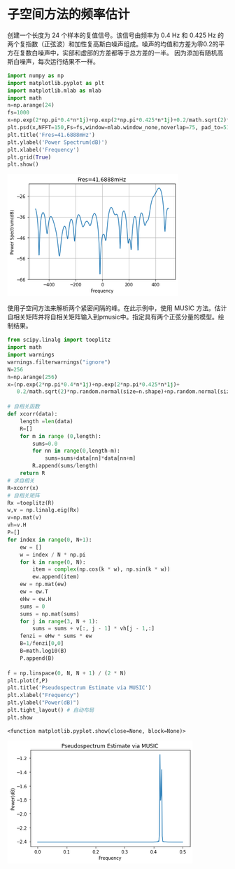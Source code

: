 # 子空间方法的频率估计

创建一个长度为 24 个样本的复值信号。该信号由频率为 0.4 Hz 和 0.425 Hz 的两个复指数（正弦波）和加性复高斯白噪声组成。噪声的均值和方差为零0.2的平方在复数白噪声中，实部和虚部的方差都等于总方差的一半。
因为添加有随机高斯白噪声，每次运行结果不一样。 


```python
import numpy as np
import matplotlib.pyplot as plt
import matplotlib.mlab as mlab
import math
n=np.arange(24)
fs=1000
x=np.exp(2*np.pi*0.4*n*1j)+np.exp(2*np.pi*0.425*n*1j)+0.2/math.sqrt(2)*np.random.normal(size=n.shape)+np.random.normal(size=n.shape)*1.0j
plt.psd(x,NFFT=150,Fs=fs,window=mlab.window_none,noverlap=75, pad_to=512,scale_by_freq=True)
plt.title('Fres=41.6888mHz')
plt.ylabel('Power Spectrum(dB)')
plt.xlabel('Frequency')
plt.grid(True)
plt.show()
```


    
![png](%E9%A2%91%E7%8E%87%E4%BC%B0%E8%AE%A1%E5%AD%90%E7%A9%BA%E9%97%B4%E6%96%B9%E6%B3%95_files/%E9%A2%91%E7%8E%87%E4%BC%B0%E8%AE%A1%E5%AD%90%E7%A9%BA%E9%97%B4%E6%96%B9%E6%B3%95_2_0.png)
    


使用子空间方法来解析两个紧密间隔的峰。在此示例中，使用 MUSIC 方法。估计自相关矩阵并将自相关矩阵输入到pmusic中。指定具有两个正弦分量的模型。绘制结果。


```python
from scipy.linalg import toeplitz
import math
import warnings
warnings.filterwarnings("ignore")
N=256
n=np.arange(256)
x=(np.exp(2*np.pi*0.4*n*1j)+np.exp(2*np.pi*0.425*n*1j)+
   0.2/math.sqrt(2)*np.random.normal(size=n.shape)+np.random.normal(size=n.shape)*1.0j)

# 自相关函数
def xcorr(data):
    length =len(data)
    R=[]
    for m in range (0,length):
        sums=0.0
        for nn in range(0,length-m):
            sums=sums+data[nn]*data[nn+m]
        R.append(sums/length)
    return R
# 求自相关
R=xcorr(x)
# 自相关矩阵
Rx =toeplitz(R)
w,v = np.linalg.eig(Rx)
v=np.mat(v)
vh=v.H
P=[]
for index in range(0, N+1):
    ew = []
    w = index / N * np.pi
    for k in range(0, N):
        item = complex(np.cos(k * w), np.sin(k * w))
        ew.append(item)
    ew = np.mat(ew)
    ew = ew.T
    eHw = ew.H
    sums = 0
    sums = np.mat(sums)
    for j in range(3, N + 1):
        sums = sums + v[:, j - 1] * vh[j - 1,:]
    fenzi = eHw * sums * ew
    B=1/fenzi[0,0]
    B=math.log10(B)
    P.append(B)

f = np.linspace(0, N, N + 1) / (2 * N)
plt.plot(f,P)
plt.title('Pseudospectrum Estimate via MUSIC')
plt.xlabel("Frequency")
plt.ylabel("Power(dB)")
plt.tight_layout() # 自动布局
plt.show
```




    <function matplotlib.pyplot.show(close=None, block=None)>




    
![png](%E9%A2%91%E7%8E%87%E4%BC%B0%E8%AE%A1%E5%AD%90%E7%A9%BA%E9%97%B4%E6%96%B9%E6%B3%95_files/%E9%A2%91%E7%8E%87%E4%BC%B0%E8%AE%A1%E5%AD%90%E7%A9%BA%E9%97%B4%E6%96%B9%E6%B3%95_4_1.png)
    

